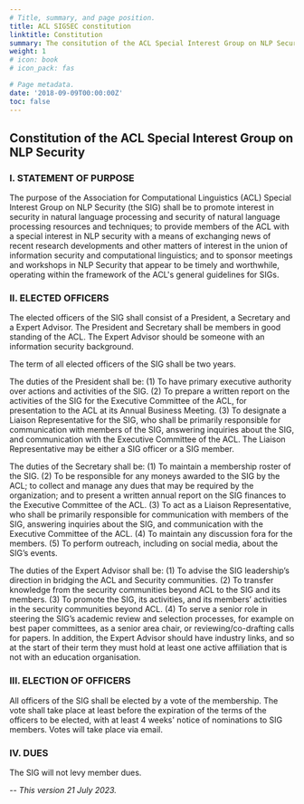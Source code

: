 ```yaml
---
# Title, summary, and page position.
title: ACL SIGSEC constitution
linktitle: Constitution
summary: The consitution of the ACL Special Interest Group on NLP Security
weight: 1
# icon: book
# icon_pack: fas

# Page metadata.
date: '2018-09-09T00:00:00Z'
toc: false
---
```


## Constitution of the ACL Special Interest Group on NLP Security

### I. STATEMENT OF PURPOSE

The purpose of the Association for Computational Linguistics (ACL) Special Interest Group on NLP Security (the SIG) shall be to promote interest in security in natural language processing and security of natural language processing resources and techniques; to provide members of the ACL with a special interest in NLP security with a means of exchanging news of recent research developments and other matters of interest in the union of information security and computational linguistics; and to sponsor meetings and workshops in NLP Security that appear to be timely and worthwhile, operating within the framework of the ACL's general guidelines for SIGs.


### II. ELECTED OFFICERS

The elected officers of the SIG shall consist of a President, a Secretary and a Expert Advisor. The President and Secretary shall be members in good standing of the ACL. The Expert Advisor should be someone with an information security background.

The term of all elected officers of the SIG shall be two years.

The duties of the President shall be: (1) To have primary executive authority over actions and activities of the SIG. (2) To prepare a written report on the activities of the SIG for the Executive Committee of the ACL, for presentation to the ACL at its Annual Business Meeting. (3) To designate a Liaison Representative for the SIG, who shall be primarily responsible for communication with members of the SIG, answering inquiries about the SIG, and communication with the Executive Committee of the ACL. The Liaison Representative may be either a SIG officer or a SIG member.

The duties of the Secretary shall be: (1) To maintain a membership roster of the SIG. (2) To be responsible for any moneys awarded to the SIG by the ACL; to collect and manage any dues that may be required by the organization; and to present a written annual report on the SIG finances to the Executive Committee of the ACL. (3) To act as a Liaison Representative, who shall be primarily responsible for communication with members of the SIG, answering inquiries about the SIG, and communication with the Executive Committee of the ACL. (4) To maintain any discussion fora for the members. (5) To perform outreach, including on social media, about the SIG’s events.

The duties of the Expert Advisor shall be: (1) To advise the SIG leadership’s direction in bridging the ACL and Security communities. (2) To transfer knowledge from the security communities beyond ACL to the SIG and its members. (3) To promote the SIG, its activities, and its members’ activities in the security communities beyond ACL. (4) To serve a senior role in steering the SIG’s academic review and selection processes, for example on best paper committees, as a senior area chair, or reviewing/co-drafting calls for papers. In addition, the Expert Advisor should have industry links, and so at the start of their term they must hold at least one active affiliation that is not with an education organisation.

### III. ELECTION OF OFFICERS

All officers of the SIG shall be elected by a vote of the membership. The vote shall take place at least before the expiration of the terms of the officers to be elected, with at least 4 weeks' notice of nominations to SIG members. Votes will take place via email.

### IV. DUES
The SIG will not levy member dues.

*-- This version 21 July 2023.*